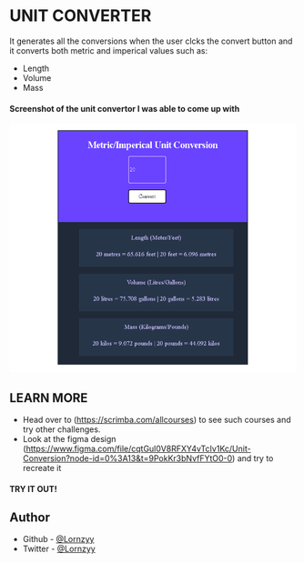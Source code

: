 # UNIT CONVERTER
It generates all the conversions when the user clcks the convert button and it converts both metric and imperical values such as:
- Length
- Volume
- Mass

#### Screenshot of the unit convertor I was able to come up with
![screenshot of the unit converter](./images/unit-converter.png)

## LEARN MORE
- Head over to (https://scrimba.com/allcourses) to see such courses and try other challenges.
- Look at the figma design (https://www.figma.com/file/cqtGul0V8RFXY4vTcIv1Kc/Unit-Conversion?node-id=0%3A13&t=9PokKr3bNvfFYtO0-0) and try to recreate it


#### TRY IT OUT!

## Author
- Github - [@Lornzyy](https://github.com/Lornzyy/)
- Twitter - [@Lornzyy](https://www.twitter.com/Lornzyy)
